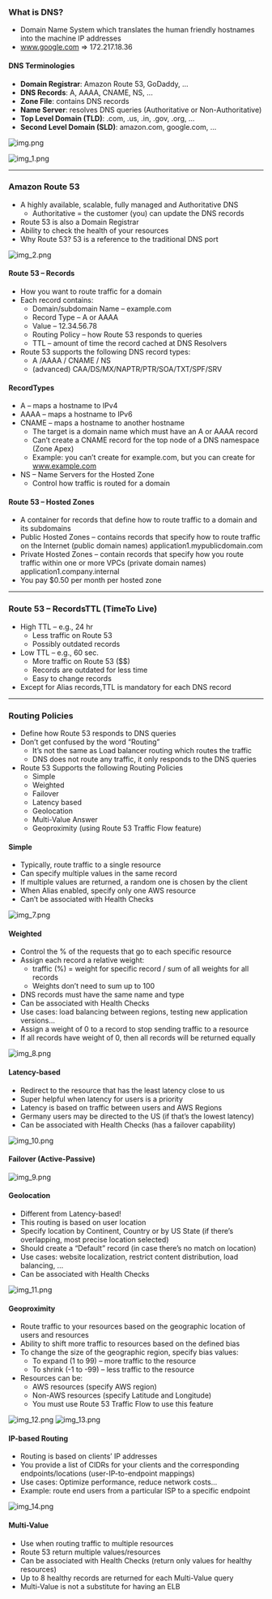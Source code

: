 ### What is DNS?

- Domain Name System which translates the human friendly hostnames into the machine IP addresses
- www.google.com => 172.217.18.36

#### DNS Terminologies

- **Domain Registrar**: Amazon Route 53, GoDaddy, ...
- **DNS Records**: A, AAAA, CNAME, NS, ...
- **Zone File**: contains DNS records
- **Name Server**: resolves DNS queries (Authoritative or Non-Authoritative)
- **Top Level Domain (TLD)**: .com, .us, .in, .gov, .org, ...
- **Second Level Domain (SLD)**: amazon.com, google.com, ...

![img.png](img.png)

![img_1.png](img_1.png)

---

### Amazon Route 53

- A highly available, scalable, fully managed and Authoritative DNS
    - Authoritative = the customer (you) can update the DNS records
- Route 53 is also a Domain Registrar
- Ability to check the health of your resources
- Why Route 53? 53 is a reference to the traditional DNS port

![img_2.png](img_2.png)

#### Route 53 – Records

- How you want to route traffic for a domain
- Each record contains:
    - Domain/subdomain Name – example.com
    - Record Type – A or AAAA
    - Value – 12.34.56.78
    - Routing Policy – how Route 53 responds to queries
    - TTL – amount of time the record cached at DNS Resolvers
- Route 53 supports the following DNS record types:
    - A /AAAA / CNAME / NS
    - (advanced) CAA/DS/MX/NAPTR/PTR/SOA/TXT/SPF/SRV

#### RecordTypes

- A – maps a hostname to IPv4
- AAAA – maps a hostname to IPv6
- CNAME – maps a hostname to another hostname
    - The target is a domain name which must have an A or AAAA record
    - Can’t create a CNAME record for the top node of a DNS namespace (Zone Apex)
    - Example: you can’t create for example.com, but you can create for www.example.com
- NS – Name Servers for the Hosted Zone
    - Control how traffic is routed for a domain

#### Route 53 – Hosted Zones

- A container for records that define how to route traffic to a domain and its subdomains
- Public Hosted Zones – contains records that specify how to route traffic on the Internet (public domain names) application1.mypublicdomain.com
- Private Hosted Zones – contain records that specify how you route traffic within one or more VPCs (private domain names) application1.company.internal
- You pay $0.50 per month per hosted zone

---

### Route 53 – RecordsTTL (TimeTo Live)

- High TTL – e.g., 24 hr
  - Less traffic on Route 53
  - Possibly outdated records
- Low TTL – e.g., 60 sec.
  - More traffic on Route 53 ($$)
  - Records are outdated for less time
  - Easy to change records
- Except for Alias records,TTL is mandatory for each DNS record

---

### Routing Policies

- Define how Route 53 responds to DNS queries
- Don’t get confused by the word “Routing”
  - It’s not the same as Load balancer routing which routes the traffic
  - DNS does not route any traffic, it only responds to the DNS queries
- Route 53 Supports the following Routing Policies
  - Simple
  - Weighted
  - Failover
  - Latency based
  - Geolocation
  - Multi-Value Answer
  - Geoproximity (using Route 53 Traffic Flow feature)

#### Simple

- Typically, route traffic to a single resource
- Can specify multiple values in the same record
- If multiple values are returned, a random one is chosen by the client
- When Alias enabled, specify only one AWS resource
- Can’t be associated with Health Checks

![img_7.png](img_7.png)

#### Weighted

- Control the % of the requests that go to each specific resource
- Assign each record a relative weight:
  - traffic (%) = weight for specific record / sum of all weights for all records
  - Weights don’t need to sum up to 100
- DNS records must have the same name and type
- Can be associated with Health Checks
- Use cases: load balancing between regions, testing new application versions...
- Assign a weight of 0 to a record to stop sending traffic to a resource
- If all records have weight of 0, then all records will be returned equally

![img_8.png](img_8.png)

#### Latency-based

- Redirect to the resource that has the least latency close to us
- Super helpful when latency for users is a priority
- Latency is based on traffic between users and AWS Regions
- Germany users may be directed to the US (if that’s the lowest latency)
- Can be associated with Health Checks (has a failover capability)

![img_10.png](img_10.png)

#### Failover (Active-Passive)

![img_9.png](img_9.png)

#### Geolocation

- Different from Latency-based!
- This routing is based on user location
- Specify location by Continent, Country or by US State (if there’s overlapping, most precise location selected)
- Should create a “Default” record (in case there’s no match on location)
- Use cases: website localization, restrict content distribution, load balancing, ...
- Can be associated with Health Checks

![img_11.png](img_11.png)

#### Geoproximity

- Route traffic to your resources based on the geographic location of users and resources
- Ability to shift more traffic to resources based on the defined bias
- To change the size of the geographic region, specify bias values:
  - To expand (1 to 99) – more traffic to the resource
  - To shrink (-1 to -99) – less traffic to the resource
- Resources can be:
  - AWS resources (specify AWS region)
  - Non-AWS resources (specify Latitude and Longitude)
  - You must use Route 53 Traffic Flow to use this feature

![img_12.png](img_12.png)
![img_13.png](img_13.png)

#### IP-based Routing

- Routing is based on clients’ IP addresses
- You provide a list of CIDRs for your clients and the corresponding endpoints/locations (user-IP-to-endpoint mappings)
- Use cases: Optimize performance, reduce network costs...
- Example: route end users from a particular ISP to a specific endpoint

![img_14.png](img_14.png)

#### Multi-Value

- Use when routing traffic to multiple resources
- Route 53 return multiple values/resources
- Can be associated with Health Checks (return only values for healthy resources) 
- Up to 8 healthy records are returned for each Multi-Value query
- Multi-Value is not a substitute for having an ELB